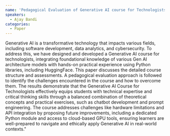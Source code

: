 ```yaml
---
name: 'Pedagogical Evaluation of Generative AI course for Technologists'
speakers:
  - Ajay Bandi
categories:
  - Paper
---
```


 Generative AI is a transformative technology that impacts various fields, including software development, data analytics, and cybersecurity. To address this, we have designed and developed a Generative AI course for technologists, integrating foundational knowledge of various Gen AI architecture models with hands-on practical experience using Python libraries, including HuggingFace. This paper discusses the detailed course structure and assessments. A pedagogical evaluation approach is followed to identify the challenges encountered in the course and how to overcome them. The results demonstrate that the Generative AI Course for Technologists effectively equips students with technical expertise and critical thinking skills through a balanced combination of theoretical concepts and practical exercises, such as chatbot development and prompt engineering. The course addresses challenges like hardware limitations and API integration by proposing future improvements, including a dedicated Python module and access to cloud-based GPU tools, ensuring learners are well-prepared to navigate and ethically apply Generative AI in real-world contexts."